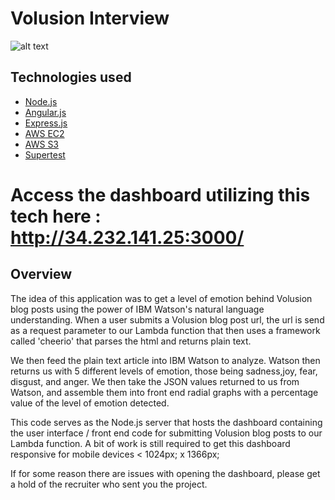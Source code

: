 # Volusion Interview

![alt text](https://assets.themuse.com/uploaded/companies/919/small_logo.png?v=169d34b9a5db6efad45665f325d849eba2950728cb7f925e90eeee8c067f0c7f)

## Technologies used

- [Node.js](https://aws.amazon.com/lambda/)
- [Angular.js](https://aws.amazon.com/api-gateway/)
- [Express.js](https://expressjs.com/)
- [AWS EC2](https://claudiajs.com/)
- [AWS S3](https://www.ibm.com/watson/)
- [Supertest](https://www.npmjs.com/package/supertest)

# Access the dashboard utilizing this tech here : http://34.232.141.25:3000/

## Overview

The idea of this application was to get a level of emotion behind Volusion blog posts using the power of IBM Watson's
natural language understanding. When a user submits a Volusion blog post url, the url is send as a request parameter to
our Lambda function that then uses a framework called 'cheerio' that parses the html and returns plain text.

We then feed the plain text article into IBM Watson to analyze. Watson then returns us with 5 different levels of emotion,
those being sadness,joy, fear, disgust, and anger. We then take the JSON values returned to us from Watson, and assemble them
into front end radial graphs with a percentage value of the level of emotion detected.

This code serves as the Node.js server that hosts the dashboard containing the
user interface / front end code for submitting Volusion blog posts to our Lambda function. A bit of work is still required
to get this dashboard responsive for mobile devices < 1024px; x 1366px;

If for some reason there are issues with opening the dashboard, please get a hold of the recruiter who sent you the project.

